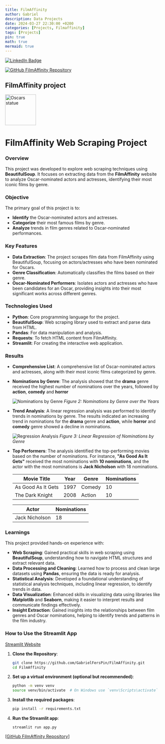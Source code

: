```yaml
---
title: FilmAffinity
author: Gabriel
description: Data Projects
date: 2024-03-27 22:30:00 +0200
categories: [Projects, Filmaffinity]
tags: [Projects]
pin: true
math: true
mermaid: true
---
```

[![LinkedIn Badge](https://img.shields.io/badge/LinkedIn-Profile-informational?style=flat&logo=linkedin&logoColor=white&color=0D76A8)](https://www.linkedin.com/in/braydon-coyer/)

[![GitHub FilmAffinity Repository](https://img.shields.io/badge/GitHub-100000?style=for-the-badge&logo=github&logoColor=white)](https://github.com/GabrielFersPin/FilmAfinnity-Project.git)

## FilmAffinity project

<a href="https://github.com/GabrielFersPin/FilmAfinnity-Project.git" target="_blank">
    <img align="center" src="https://images.pexels.com/photos/12282183/pexels-photo-12282183.jpeg?auto=compress&cs=tinysrgb&w=1260&h=750&dpr=2" alt="Oscars statue" height="100" />
</a>

# FilmAffinity Web Scraping Project

### Overview
This project was developed to explore web scraping techniques using **BeautifulSoup**. It focuses on extracting data from the **FilmAffinity** website to analyze Oscar-nominated actors and actresses, identifying their most iconic films by genre.

### Objective
The primary goal of this project is to:
- **Identify** the Oscar-nominated actors and actresses.
- **Categorize** their most famous films by genre.
- **Analyze** trends in film genres related to Oscar-nominated performances.

### Key Features
- **Data Extraction**: The project scrapes film data from FilmAffinity using BeautifulSoup, focusing on actors/actresses who have been nominated for Oscars.
- **Genre Classification**: Automatically classifies the films based on their genre.
- **Oscar-Nominated Performers**: Isolates actors and actresses who have been candidates for an Oscar, providing insights into their most significant works across different genres.
  
### Technologies Used
- **Python**: Core programming language for the project.
- **BeautifulSoup**: Web scraping library used to extract and parse data from HTML.
- **Pandas**: For data manipulation and analysis.
- **Requests**: To fetch HTML content from FilmAffinity.
- **Streamlit**: For creating the interactive web application.

### Results

- **Comprehensive List**: A comprehensive list of Oscar-nominated actors and actresses, along with their most iconic films categorized by genre.
  
- **Nominations by Genre**: The analysis showed that the **drama** genre received the highest number of nominations over the years, followed by **action**, **comedy** and **horror**

  ![Nominations by Genre](src/images/nominations_by_genre.png)
  *Figure 2: Nominations by Genre over the Years*

- **Trend Analysis**: A linear regression analysis was performed to identify trends in nominations by genre. The results indicated an increasing trend in nominations for the **drama** genre and **action**, while **horror** and **comedy** genre showed a decline in nominations.

  ![Regression Analysis](src/images/prediction.png)
  *Figure 3: Linear Regression of Nominations by Genre*

- **Top Performers**: The analysis identified the top-performing movies based on the number of nominations. For instance, **"As Good As It Gets"** received the most nominations with **10 nominations**, and the actor with the most nominations is **Jack Nicholson** with 18 nominations.

  | Movie Title         | Year | Genre  | Nominations |
  |---------------------|------|--------|-------------|
  | As Good As It Gets  | 1997 | Comedy | 10          |
  | The Dark Knight     | 2008 | Action | 10          |

  |     Actor      | Nominations |
  |----------------|-------------|
  | Jack Nicholson | 18          |


### Learnings

This project provided hands-on experience with:
- **Web Scraping**: Gained practical skills in web scraping using **BeautifulSoup**, understanding how to navigate HTML structures and extract relevant data.
- **Data Processing and Cleaning**: Learned how to process and clean large datasets using **Pandas**, ensuring the data is ready for analysis.
- **Statistical Analysis**: Developed a foundational understanding of statistical analysis techniques, including linear regression, to identify trends in data.
- **Data Visualization**: Enhanced skills in visualizing data using libraries like **Matplotlib** and **Seaborn**, making it easier to interpret results and communicate findings effectively.
- **Insight Extraction**: Gained insights into the relationships between film genres and Oscar nominations, helping to identify trends and patterns in the film industry.

### How to Use the Streamlit App
[Streamlit Website](https://gabrielferspin-filmaffinity-app-9isec8.streamlit.app/)

1. **Clone the Repository**:
   ```bash
   git clone https://github.com/GabrielFersPin/FilmAffinity.git
   cd FilmAffinity
2. **Set up a virtual environment (optional but recommended)**:
   ````bash
   python -m venv venv
   source venv/bin/activate  # On Windows use `venv\Scripts\activate`
3. **Install the required packages**:
   ````bash
   pip install -r requirements.txt
4. **Run the Streamlit app**:
   ````bach
   streamlit run app.py

[[GitHub FilmAffinity Repository](https://github.com/GabrielFersPin/FilmAfinnity-Project.git)]
